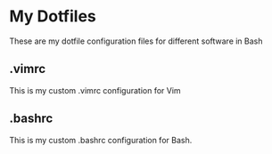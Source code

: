 # My Dotfiles
These are my dotfile configuration files for different software in Bash
## .vimrc
This is my custom .vimrc configuration for Vim
## .bashrc
This is my custom .bashrc configuration for Bash.
